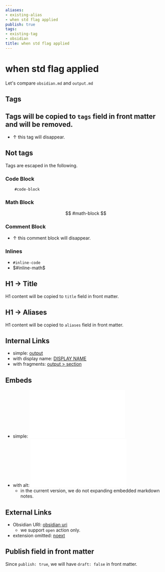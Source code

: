 ```yaml
---
aliases:
- existing-alias
- when std flag applied
publish: true
tags:
- existing-tag
- obsidian
title: when std flag applied
---
```

# when std flag applied
Let's compare `obsidian.md` and `output.md`

## Tags
Tags will be copied to `tags` field in front matter and will be removed.
- 
- ↑ this tag will disappear.

## Not tags
Tags are escaped in the following.

### Code Block
```
	#code-block
```

### Math Block
$$
	#math-block
$$

### Comment Block

- ↑ this comment block will disappear.

### Inlines
- `#inline-code`
- $#inline-math$

## H1 -> Title
H1 content will be copied to `title` field in front matter.

## H1 -> Aliases
H1 content will be copied to `aliases` field in front matter.

## Internal Links
- simple: [output](output.md)
- with display name: [DISPLAY NAME](output.md)
- with fragments: [output > section](output.md#section)

## Embeds
- simple: ![output.md](output.md)
- with alt: ![ALT TEXT](output.md)
	- in the current version, we do not expanding embedded markdown notes.

## External Links
- Obsidian URI: [obsidian uri](output.md)
	- we support `open` action only.
- extension omitted: [noext](output.md)

## Publish field in front matter
Since `publish: true`, we will have `draft: false` in front matter.
